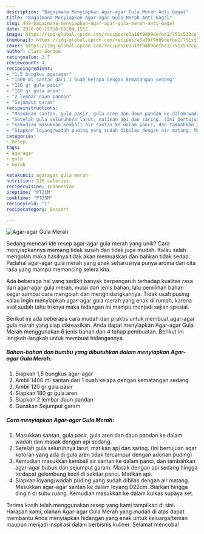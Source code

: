 ```yaml
---
description: "Bagaimana Menyiapkan Agar-agar Gula Merah Anti Gagal"
title: "Bagaimana Menyiapkan Agar-agar Gula Merah Anti Gagal"
slug: 449-bagaimana-menyiapkan-agar-agar-gula-merah-anti-gagal
date: 2020-06-15T18:50:04.155Z
image: https://img-global.cpcdn.com/recipes/e3a19f9d09defbe1/751x532cq70/agar-agar-gula-merah-foto-resep-utama.jpg
thumbnail: https://img-global.cpcdn.com/recipes/e3a19f9d09defbe1/751x532cq70/agar-agar-gula-merah-foto-resep-utama.jpg
cover: https://img-global.cpcdn.com/recipes/e3a19f9d09defbe1/751x532cq70/agar-agar-gula-merah-foto-resep-utama.jpg
author: Clara Gordon
ratingvalue: 3.7
reviewcount: 4
recipeingredient:
- "1,5 bungkus agaragar"
- "1400 ml santan dari 1 buah kelapa dengan kematangan sedang"
- "120 gr gula pasir"
- "180 gr gula aren"
- "2 lembar daun pandan"
- "Sejumput garam"
recipeinstructions:
- "Masukkan santan, gula pasir, gula aren dan daun pandan ke dalam wadah dan masak dengan api sedang."
- "Setelah gula seluruhnya larut, matikan api dan saring. (Ini bertujuan agar kotoran yang ada di gula aren tidak tercampur dengan adonan puding)"
- "Kemudian masukkan kembali air santan ke dalam panci, dan tambahkan agar-agar bubuk dan sejumput garam. Masak dengan api sedang hingga terdapat gelembung kecil di sekitar panci. Matikan api."
- "Siapkan loyang/wadah puding yang sudah dibilas dengan air matang. Masukkan agar-agar santan ke dalam loyang D22cm. Biarkan hingga dingin di suhu ruang. Kemudian masukkan ke dalam kulkas supaya set."
categories:
- Resep
tags:
- agaragar
- gula
- merah

katakunci: agaragar gula merah 
nutrition: 216 calories
recipecuisine: Indonesian
preptime: "PT21M"
cooktime: "PT35M"
recipeyield: "1"
recipecategory: Dessert

---
```



![Agar-agar Gula Merah](https://img-global.cpcdn.com/recipes/e3a19f9d09defbe1/751x532cq70/agar-agar-gula-merah-foto-resep-utama.jpg)

Sedang mencari ide resep agar-agar gula merah yang unik? Cara menyiapkannya memang tidak susah dan tidak juga mudah. Kalau salah mengolah maka hasilnya tidak akan memuaskan dan bahkan tidak sedap. Padahal agar-agar gula merah yang enak seharusnya punya aroma dan cita rasa yang mampu memancing selera kita.



Ada beberapa hal yang sedikit banyak berpengaruh terhadap kualitas rasa dari agar-agar gula merah, mulai dari jenis bahan, lalu pemilihan bahan segar sampai cara mengolah dan menghidangkannya. Tidak usah pusing kalau ingin menyiapkan agar-agar gula merah yang enak di rumah, karena asal sudah tahu triknya maka hidangan ini mampu menjadi sajian spesial.


Berikut ini ada beberapa cara mudah dan praktis untuk membuat agar-agar gula merah yang siap dikreasikan. Anda dapat menyiapkan Agar-agar Gula Merah menggunakan 6 jenis bahan dan 4 tahap pembuatan. Berikut ini langkah-langkah untuk membuat hidangannya.

<!--inarticleads1-->

##### Bahan-bahan dan bumbu yang dibutuhkan dalam menyiapkan Agar-agar Gula Merah:

1. Siapkan 1,5 bungkus agar-agar
1. Ambil 1400 ml santan dari 1 buah kelapa dengan kematangan sedang
1. Ambil 120 gr gula pasir
1. Siapkan 180 gr gula aren
1. Siapkan 2 lembar daun pandan
1. Gunakan Sejumput garam




<!--inarticleads2-->

##### Cara menyiapkan Agar-agar Gula Merah:

1. Masukkan santan, gula pasir, gula aren dan daun pandan ke dalam wadah dan masak dengan api sedang.
1. Setelah gula seluruhnya larut, matikan api dan saring. (Ini bertujuan agar kotoran yang ada di gula aren tidak tercampur dengan adonan puding)
1. Kemudian masukkan kembali air santan ke dalam panci, dan tambahkan agar-agar bubuk dan sejumput garam. Masak dengan api sedang hingga terdapat gelembung kecil di sekitar panci. Matikan api.
1. Siapkan loyang/wadah puding yang sudah dibilas dengan air matang. Masukkan agar-agar santan ke dalam loyang D22cm. Biarkan hingga dingin di suhu ruang. Kemudian masukkan ke dalam kulkas supaya set.




Terima kasih telah menggunakan resep yang kami tampilkan di sini. Harapan kami, olahan Agar-agar Gula Merah yang mudah di atas dapat membantu Anda menyiapkan hidangan yang enak untuk keluarga/teman maupun menjadi inspirasi dalam berbisnis kuliner. Selamat mencoba!
